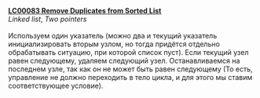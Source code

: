 <b>
<a href="https://leetcode.com/problems/remove-duplicates-from-sorted-list/">
LC00083 Remove Duplicates from Sorted List
</a>
</b>
​
<br>
​
​
<i>Linked list</i>, <i>Two pointers</i>
​
<br><br>
​
Используем один указатель (можно два и текущий указатель инициализировать вторым узлом, но тогда придётся отдельно обрабатывать ситуацию, при которой список пуст). Если текущий узел равен следующему, удаляем следующий узел. Останавливаемся на последнем узле, так как он не может быть равен следующему (То есть, управление не должно переходить в тело цикла, и для этого мы ставим соответствующее условие).
​